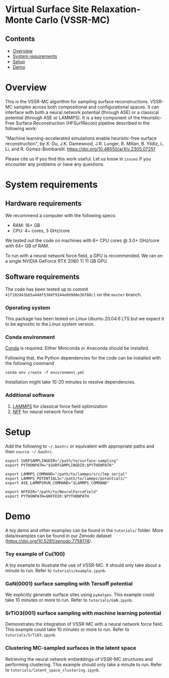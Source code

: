 # Virtual Surface Site Relaxation-Monte Carlo (VSSR-MC)

## Contents
- [Overview](#overview)
- [System requirements](#system-requirements)
- [Setup](#setup)
- [Demo](#demo)


# Overview

This is the VSSR-MC algorithm for sampling surface reconstructions. VSSR-MC samples across both compositional and configurational spaces. It can interface with both a neural network potential (through ASE) or a classical potential (through ASE or LAMMPS). It is a key component of the Heuristic-Free Surface Reconstruction (HFSurfRecon) pipeline described in the following work:

"Machine learning-accelerated simulations enable heuristic-free surface reconstruction", by X. Du, J.K. Damewood, J.R. Lunger, R. Millan, B. Yildiz, L. Li, and R. Gómez-Bombarelli. https://doi.org/10.48550/arXiv.2305.07251

Please cite us if you find this work useful. Let us know in `issues` if you encounter any problems or have any questions.

# System requirements

## Hardware requirements
We recommend a computer with the following specs:

- RAM: 16+ GB
- CPU: 4+ cores, 3 GHz/core

We tested out the code on machines with 6+ CPU cores @ 3.0+ GHz/core with 64+ GB of RAM.

To run with a neural network force field, a GPU is recommended. We ran on a single NVIDIA GeForce RTX 2080 Ti 11 GB GPU.

## Software requirements
The code has been tested up to commit `41f192d43bb5a448f5360f9144e6b980e36f88c1` on the `master` branch.

### Operating system
This package has been tested on *Linux* Ubuntu 20.04.6 LTS but we expect it to be agnostic to the *Linux* system version.

### Conda environment
[Conda](https://docs.conda.io/projects/conda/en/latest/user-guide/install/linux.html) is required. Either Miniconda or Anaconda should be installed.

Following that, the Python dependencies for the code can be installed with the following command
```
conda env create -f environment.yml
```

Installation might take 10-20 minutes to resolve dependencies.

### Additional software
1. [LAMMPS](https://docs.lammps.org/Install.html) for classical force field optimization
2. [NFF](https://github.com/learningmatter-mit/NeuralForceField) for neural network force field

# Setup

Add the following to `~/.bashrc` or equivalent with appropriate paths and then `source ~/.bashrc`.
```
export SURFSAMPLINGDIR="/path/to/surface-sampling"
export PYTHONPATH="$SURFSAMPLINGDIR:$PYTHONPATH"

export LAMMPS_COMMAND="/path/to/lammps/src/lmp_serial"
export LAMMPS_POTENTIALS="/path/to/lammps/potentials/"
export ASE_LAMMPSRUN_COMMAND="$LAMMPS_COMMAND"

export NFFDIR="/path/to/NeuralForceField"
export PYTHONPATH=$NFFDIR:$PYTHONPATH
```

# Demo

A toy demo and other examples can be found in the `tutorials/` folder. More data/examples can be found in our Zenodo dataset (https://doi.org/10.5281/zenodo.7758174).

### Toy example of Cu(100)
A toy example to illustrate the use of VSSR-MC. It should only take about a minute to run. Refer to `tutorials/example.ipynb`.

### GaN(0001) surface sampling with Tersoff potential
We explicitly generate surface sites using `pymatgen`. This example could take 10 minutes or more to run. Refer to `tutorials/GaN.ipynb`.

### SrTiO3(001) surface sampling with machine learning potential
Demonstrates the integration of VSSR-MC with a neural network force field. This example could take 10 minutes or more to run. Refer to `tutorials/SrTiO3.ipynb`.

### Clustering MC-sampled surfaces in the latent space
Retrieving the neural network embeddings of VSSR-MC structures and performing clustering. This example should only take a minute to run. Refer to `tutorials/latent_space_clustering.ipynb`.
